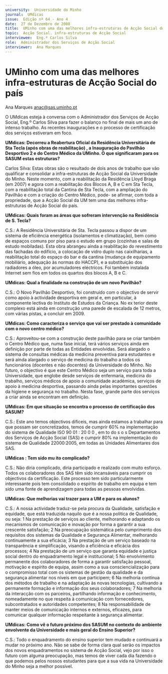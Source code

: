 ```yaml
---
university:  Universidade do Minho
journal:  UMdicas
issue:  Edição nº 64 - Ano 4
date:  27 de Dezembro de 2008
title:  UMinho com uma das melhores infra-estruturas de Acção Social do país
topic:  Acção Social. infra-estruturas de Acção Social
interviewee:  Eng.º Carlos Silva
role:  Administrador dos Serviços de Acção Social
interviewer:  Ana Marques
--- 
```



# UMinho com uma das melhores infra-estruturas de Acção Social do país 

Ana Marques anac@sas.uminho.pt 


O UMdicas esteja à conversa com o Administrador dos Serviços de Acção Social, Eng.º Carlos Silva para fazer o balanço no final de mais um ano de intenso trabalho.
As recentes inaugurações e o processo de certificação dos serviços estiveram em foco.
 

**UMdicas: Decorreu a Reabertura Oficial da Residência Universitária de Sta Tecla (após obras de reabilitação) , a Inauguração do Pavilhão Desportivo 2 e do Centro Médico da UMinho. O que significaram para os SASUM estas estruturas?**

Carlos Silva: Estas obras são o resultado de dois anos de trabalho que vão qualificar e consolidar a infra-estruturas de Acção Social da Universidade do Minho.
Neste momento, com a reabilitação da Residência Lloyd Braga (em 2007) e agora com a reabilitação dos Blocos A, B e C em Sta Tecla, com a reabilitação total da Cantina de Sta Tecla, com a ampliação do Pavilhão e com a criação do Centro Médico, pode- se afirmar, com toda a propriedade, que a Acção Social da UM tem uma das melhores infra-estruturas de Acção Social do país.
 

**UMdicas: Quais foram as áreas que sofreram intervenção na Residência de S. Tecla?**

C.S.: A Residência Universitária de Sta. Tecla passou a dispor de um sistema de eficiência energética (isolamentos e climatização), bem como de espaços comuns por piso para o estudo em grupo (cozinhas e salas de estudo mobiladas).
Esta obra abrangeu ainda a reabilitação do revestimento das fachadas do edifício, a colocação de vidro duplo nas caixilharias, a reabilitação total do espaço do bar e da cantina (mudança de equipamento mobiliário, adequação às normas do HACCP), e a substituição dos radiadores a óleo, por acumuladores eléctricos. Foi também instalada Internet sem fios em todos os quartos dos blocos A, B e C.
 

**UMdicas: Qual a finalidade na construção de um novo Pavilhão?**

C.S.: O Novo Pavilhão Desportivo, foi construído com o objectivo de servir como apoio à actividade desportiva em geral e, em particular, à componente lectiva do Instituto de Estudos da Criança. No ex terior deste complexo está ainda em construção uma parede de escalada de 12 metros, com várias pistas, a concluir em 2009.
 

**UMdicas: Como caracteriza o serviço que vai ser prestado à comunidade com o novo centro médico?**

C.S.: Aproveitou-se com a construção deste pavilhão para se criar também o Centro Médico que, numa fase inicial, terá vários serviços ainda em definição por parte de todas as Entidades envolvidas. Será alargado o sistema de consultas médicas da medicina preventiva para estudantes e será ainda alargado o serviço de medicina do trabalho a todos os funcionários (docentes e não docentes) da Universidade do Minho.
No futuro, o objectivo é que este Centro Médico seja um serviço para toda a Universidade, que englobe desde serviços de enfermaria, medicina do trabalho, serviços médicos de apoio a comunidade académica, serviços de apoio à medicina desportiva, passando ainda pelas importantes questões da higiene e segurança no trabalho. Nesta fase, grande parte dos serviços a criar ainda se encontram em definição.
 

**UMdicas: Em que situação se encontra o processo de certificação dos SASUM?**

C.S.: Este ano temos objectivos difíceis, mas ainda estamos a trabalhar para que possam ser concretizados, temos de cumprir 60% na implementação do sistema de Qualidade ISO 90 01 : 20 0 0 , em to do s o s Departamentos dos Serviços de Acção Social (SAS) e cumprir 80% na implementação do sistema de Qualidade 22000:2005, em todas as Unidades Alimentares dos SAS.
 

**UMdicas : Tem sido mu ito complicado?**

C.S.: Não diria complicado, diria participado e realizado com muito esforço. Todos os colaboradores dos SAS têm sido incansáveis para cumprir os objectivos da certificação. Este processo tem sido particularmente interessante pois tem consolidado o espírito de trabalho em equipa e tem sido uma fonte de aprendizagem para todas as pessoas envolvidas.
 

**UMdicas: Que melhorias vai trazer para a UM e para os alunos?**

C.S.: A nossa actividade traduz-se pela procura da Qualidade, satisfação e equidade, que está traduzida naquilo que é a nossa politica de Qualidade, ou seja: 1 Na prestação de serviços ao cliente, melhorando e adaptando os mecanismos de comunicação e inovação por forma a garantir a sua crescente satisfação; 2 Na preocupação sistemática pelo cumprimento dos requisitos dos sistemas da Qualidade e Segurança Alimentar, melhorando continuamente a sua eficácia; 3 Na prestação de um serviço baseado na transparência e simplificação, visando a eficiência e eficácia dos processos; 4 Na prestação de um serviço que garanta equidade e justiça social dentro do enquadramento legal e institucional; 5 No envolvimento permanente dos colaboradores de forma a garantir satisfação pessoal, motivação e espírito de equipa, assim como a sua consciencialização para o compromisso total com os sistemas de gestão da qualidade e da segurança alimentar nos níveis em que participem; 6 Na melhoria contínua dos métodos de trabalho e na adaptação às novas tecnologias, cultivando a permanente formação e informação dos seus colaboradores; 7 Na melhoria da interacção com os parceiros, partilhando informação e conhecimento, nomeadamente no que respeita à comunicação com fornecedores, subcontratados e autoridades competentes; 8 Na responsabilidade de manter meios de comunicação internos e externos, eficazes, para comunicar qualquer informação respeitante à segurança alimentar.
 

**UMdicas: Como vê o futuro próximo dos SASUM no contexto do ambiente envolvente da Universidade e mais geral do Ensino Superior?**

C.S.: Todo o enquadramento do ensino superior tem mudado e continuará a mudar no próximo ano. Não se sabe de forma clara qual serão os impactos dos novos enquadramentos no sistema de Acção Social, vejo por isso o futuro com alguma preocupação, mas temos de viver cada dia fazendo o que podemos pelos nossos estudantes para que a sua vida na Universidade do Minho seja a melhor possível.

